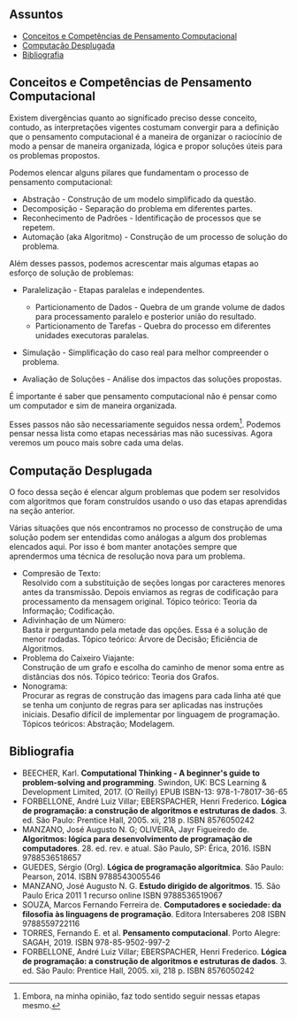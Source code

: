 <link rel="stylesheet" href="//cdnjs.cloudflare.com/ajax/libs/highlight.js/11.2.0/styles/atom-one-dark-reasonable.min.css">
<script src="//cdnjs.cloudflare.com/ajax/libs/highlight.js/11.2.0/highlight.min.js"></script>
<script>hljs.initHighlightingOnLoad();</script>

## Assuntos
- [Conceitos e Competências de Pensamento Computacional](#conceitos-e-competencias-de-pensamento-computacional)
- [Computação Desplugada](#computacao-desplugada)
- [Bibliografia](#bibliografia)



## Conceitos e Competências de Pensamento Computacional
Existem divergências quanto ao significado preciso desse conceito, contudo, as interpretações vigentes costumam convergir para a definição que o pensamento computacional é a maneira de organizar o raciocínio de modo a pensar de maneira organizada, lógica e propor soluções úteis para os problemas propostos.

Podemos elencar alguns pilares que fundamentam o processo de pensamento computacional:


- Abstração - Construção de um modelo simplificado da questão.
- Decomposição - Separação do problema em diferentes partes.
- Reconhecimento de Padrões - Identificação de processos que se repetem.
- Automação (aka Algoritmo) - Construção de um processo de solução do problema.


Além desses passos, podemos acrescentar mais algumas etapas ao esforço de solução de problemas:


- Paralelização - Etapas paralelas e independentes.

    - Particionamento de Dados - Quebra de um grande volume de dados para processamento paralelo e posterior união do resultado.
    - Particionamento de Tarefas - Quebra do processo em diferentes unidades executoras paralelas.

- Simulação - Simplificação do caso real para melhor compreender o problema.
- Avaliação de Soluções - Análise dos impactos das soluções propostas.


É importante é saber que pensamento computacional não é pensar como um computador e sim de maneira organizada.

Esses passos não são necessariamente seguidos nessa ordem[^1]. Podemos pensar nessa lista como etapas necessárias mas não sucessivas. Agora veremos um pouco mais sobre cada uma delas.

[^1]:Embora, na minha opinião, faz todo sentido seguir nessas etapas mesmo.

## Computação Desplugada
O foco dessa seção é elencar algum problemas que podem ser resolvidos com algoritmos que foram construídos usando o uso das etapas aprendidas na seção anterior.

Várias situações que nós encontramos no processo de construção de uma solução podem ser entendidas como análogas a algum dos problemas elencados aqui. Por isso é bom manter anotações sempre que aprendermos uma técnica de resolução nova para um problema.


- Compresão de Texto: <br>
		 Resolvido com a substituição de seções longas por caracteres menores antes da transmissão. Depois enviamos as regras de codificação para processamento da mensagem original. Tópico teórico: Teoria da Informação; Codificação.
- Adivinhação de um Número: <br>
		Basta ir perguntando pela metade das opções. Essa é a solução de menor rodadas. Tópico teórico: Árvore de Decisão; Eficiência de Algoritmos.
- Problema do Caixeiro Viajante: <br>
		Construção de um grafo e escolha do caminho de menor soma entre as distâncias dos nós. Tópico teórico: Teoria dos Grafos.
- Nonograma: <br>
		Procurar as regras de construção das imagens para cada linha até que se tenha um conjunto de regras para ser aplicadas nas instruções iniciais. Desafio difícil de implementar por linguagem de programação. Tópicos teóricos: Abstração; Modelagem.

## Bibliografia

- BEECHER, Karl. **Computational Thinking - A beginner's guide to problem-solving and programming**. Swindon, UK: BCS Learning \& Development Limited, 2017. (O´Reilly) EPUB ISBN-13: 978-1-78017-36-65
- FORBELLONE, André Luiz Villar; EBERSPACHER, Henri Frederico. **Lógica de programação: a construção de algoritmos e estruturas de dados**. 3. ed. São Paulo: Prentice Hall, 2005. xii, 218 p. ISBN 8576050242
- MANZANO, José Augusto N. G; OLIVEIRA, Jayr Figueiredo de. **Algoritmos: lógica para desenvolvimento de programação de computadores**. 28. ed. rev. e atual. São Paulo, SP: Érica, 2016. ISBN 9788536518657
- GUEDES, Sérgio (Org). **Lógica de programação algorítmica**. São Paulo: Pearson, 2014. ISBN 9788543005546
- MANZANO, José Augusto N. G. **Estudo dirigido de algoritmos**. 15. São Paulo Erica 2011 1 recurso online ISBN 9788536519067
- SOUZA, Marcos Fernando Ferreira de. **Computadores e sociedade: da filosofia às linguagens de programação**. Editora Intersaberes 208 ISBN 9788559722116
- TORRES, Fernando E. et al. **Pensamento computacional**. Porto Alegre: SAGAH, 2019. ISBN 978-85-9502-997-2
- FORBELLONE, André Luiz Villar; EBERSPACHER, Henri Frederico. **Lógica de programação: a construção de algoritmos e estruturas de dados**. 3. ed. São Paulo: Prentice Hall, 2005. xii, 218 p. ISBN 8576050242
